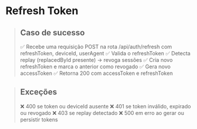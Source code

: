 # Refresh Token

> ## Caso de sucesso
> ✅ Recebe uma requisição POST na rota /api/auth/refresh com refreshToken, deviceId, userAgent
> ✅ Valida o refreshToken
> ✅ Detecta replay (replacedById presente) → revoga sessões
> ✅ Cria novo refreshToken e marca o anterior como revogado
> ✅ Gera novo accessToken
> ✅ Retorna 200 com accessToken e refreshToken

> ## Exceções
> ❌ 400 se token ou deviceId ausente
> ❌ 401 se token inválido, expirado ou revogado
> ❌ 403 se replay detectado
> ❌ 500 em erro ao gerar ou persistir tokens
